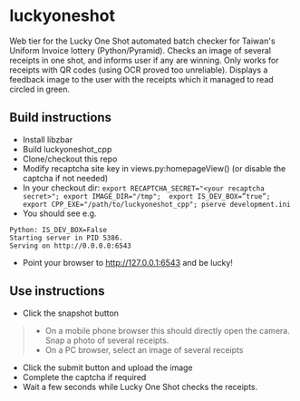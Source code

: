 # luckyoneshot
Web tier for the Lucky One Shot automated batch checker for Taiwan's Uniform Invoice lottery (Python/Pyramid).
Checks an image of several receipts in one shot, and informs user if any are winning.
Only works for receipts with QR codes (using OCR proved too unreliable).
Displays a feedback image to the user with the receipts which it managed to read circled in green.

## Build instructions

* Install libzbar
* Build luckyoneshot_cpp
* Clone/checkout this repo
* Modify recaptcha site key in views.py:homepageView() (or disable the captcha if not needed)
* In your checkout dir: `export RECAPTCHA_SECRET="<your recaptcha secret>"; export IMAGE_DIR="/tmp"; 
export IS_DEV_BOX=”true”;
export CPP_EXE="/path/to/luckyoneshot_cpp"; pserve development.ini`
* You should see e.g.

```
Python: IS_DEV_BOX=False
Starting server in PID 5386.
Serving on http://0.0.0.0:6543
```

* Point your browser to http://127.0.0.1:6543 and be lucky!

## Use instructions
* Click the snapshot button
> * On a mobile phone browser this should directly open the camera. Snap a photo of several receipts.
> * On a PC browser, select an image of several receipts
* Click the submit button and upload the image
* Complete the captcha if required
* Wait a few seconds while Lucky One Shot checks the receipts.

